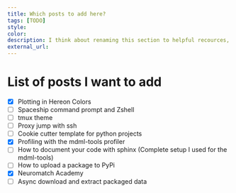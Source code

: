 ```yaml
---
title: Which posts to add here?
tags: [TODO]
style: 
color: 
description: I think about renaming this section to helpful recources, where I add all kind of stuff that I use.
external_url:
---
```


# List of posts I want to add

- [x] Plotting in Hereon Colors
- [ ] Spaceship command prompt and Zshell
- [ ] tmux theme
- [ ] Proxy jump with ssh
- [ ] Cookie cutter template for python projects
- [x] Profiling with the mdml-tools profiler
- [ ] How to document your code with sphinx (Complete setup I used for the mdml-tools)
- [ ] How to upload a package to PyPi
- [x] Neuromatch Academy
- [ ] Async download and extract packaged data
